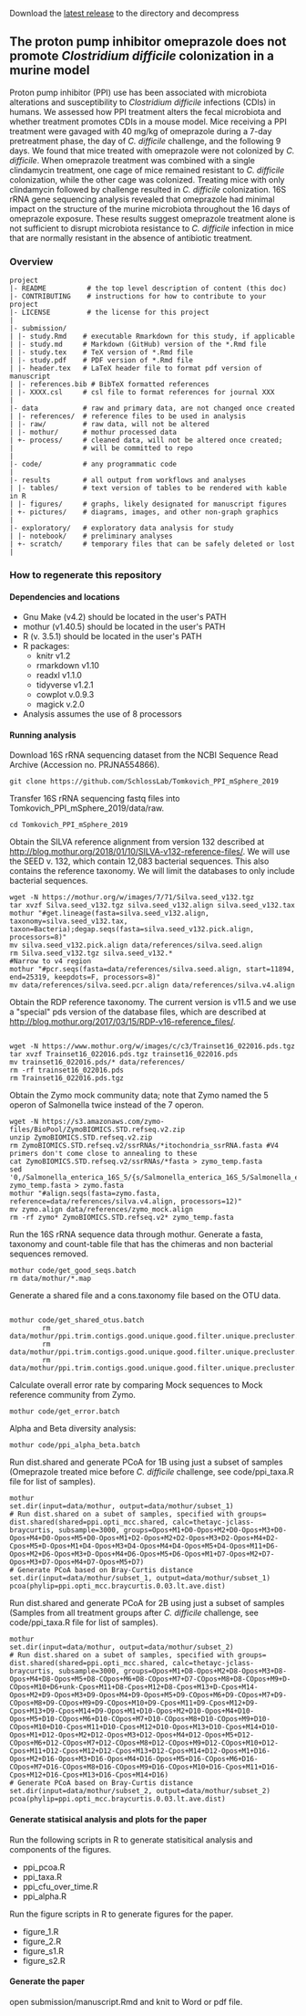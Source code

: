 Download the [latest release](https://github.com/SchlossLab/new_project/releases/latest) to the directory and decompress


## The proton pump inhibitor omeprazole does not promote *Clostridium difficile* colonization in a murine model

Proton pump inhibitor (PPI) use has been associated with microbiota alterations and susceptibility to *Clostridium difficile* infections (CDIs) in humans. We assessed how PPI treatment alters the fecal microbiota and whether treatment promotes CDIs in a mouse model. Mice receiving a PPI treatment were gavaged with 40 mg/kg of omeprazole during a 7-day pretreatment phase, the day of *C. difficile* challenge, and the following 9 days. We found that mice treated with omeprazole were not colonized by *C. difficile*. When omeprazole treatment was combined with a single clindamycin treatment, one cage of mice remained resistant to *C. difficile* colonization, while the other cage was colonized. Treating mice with only clindamycin followed by challenge resulted in *C. difficile* colonization. 16S rRNA gene sequencing analysis revealed that omeprazole had minimal impact on the structure of the murine microbiota throughout the 16 days of omeprazole exposure. These results suggest omeprazole treatment alone is not sufficient to disrupt microbiota resistance to *C. difficile* infection in mice that are normally resistant in the absence of antibiotic treatment. 


### Overview

	project
	|- README          # the top level description of content (this doc)
	|- CONTRIBUTING    # instructions for how to contribute to your project
	|- LICENSE         # the license for this project
	|
	|- submission/
	| |- study.Rmd    # executable Rmarkdown for this study, if applicable
	| |- study.md     # Markdown (GitHub) version of the *.Rmd file
	| |- study.tex    # TeX version of *.Rmd file
	| |- study.pdf    # PDF version of *.Rmd file
	| |- header.tex   # LaTeX header file to format pdf version of manuscript
	| |- references.bib # BibTeX formatted references
	| |- XXXX.csl     # csl file to format references for journal XXX
	|
	|- data           # raw and primary data, are not changed once created
	| |- references/  # reference files to be used in analysis
	| |- raw/         # raw data, will not be altered
	| |- mothur/      # mothur processed data
	| +- process/     # cleaned data, will not be altered once created;
	|                 # will be committed to repo
	|
	|- code/          # any programmatic code
	|
	|- results        # all output from workflows and analyses
	| |- tables/      # text version of tables to be rendered with kable in R
	| |- figures/     # graphs, likely designated for manuscript figures
	| +- pictures/    # diagrams, images, and other non-graph graphics
	|
	|- exploratory/   # exploratory data analysis for study
	| |- notebook/    # preliminary analyses
	| +- scratch/     # temporary files that can be safely deleted or lost
	|


### How to regenerate this repository

#### Dependencies and locations
* Gnu Make (v4.2) should be located in the user's PATH
* mothur (v1.40.5) should be located in the user's PATH
* R (v. 3.5.1) should be located in the user's PATH
* R packages:
  * knitr v1.2
  * rmarkdown v1.10
  * readxl v1.1.0
  * tidyverse v1.2.1
  * cowplot v.0.9.3
  * magick v.2.0
* Analysis assumes the use of 8 processors


#### Running analysis
Download 16S rRNA sequencing dataset from the NCBI Sequence Read Archive (Accession no. PRJNA554866).
```
git clone https://github.com/SchlossLab/Tomkovich_PPI_mSphere_2019
```
Transfer 16S rRNA sequencing fastq files into Tomkovich_PPI_mSphere_2019/data/raw.
```
cd Tomkovich_PPI_mSphere_2019
```
Obtain the SILVA reference alignment from version 132 described at http://blog.mothur.org/2018/01/10/SILVA-v132-reference-files/. We will use the SEED v. 132, which contain 12,083 bacterial sequences. This also contains the reference taxonomy. We will limit the databases to only include bacterial sequences.
```
wget -N https://mothur.org/w/images/7/71/Silva.seed_v132.tgz
tar xvzf Silva.seed_v132.tgz silva.seed_v132.align silva.seed_v132.tax
mothur "#get.lineage(fasta=silva.seed_v132.align, taxonomy=silva.seed_v132.tax, taxon=Bacteria);degap.seqs(fasta=silva.seed_v132.pick.align, processors=8)"
mv silva.seed_v132.pick.align data/references/silva.seed.align
rm Silva.seed_v132.tgz silva.seed_v132.*
#Narrow to v4 region
mothur "#pcr.seqs(fasta=data/references/silva.seed.align, start=11894, end=25319, keepdots=F, processors=8)"
mv data/references/silva.seed.pcr.align data/references/silva.v4.align
```
Obtain the RDP reference taxonomy. The current version is v11.5 and we use a "special" pds version of the database files, which are described at http://blog.mothur.org/2017/03/15/RDP-v16-reference_files/.
```

wget -N https://www.mothur.org/w/images/c/c3/Trainset16_022016.pds.tgz
tar xvzf Trainset16_022016.pds.tgz trainset16_022016.pds
mv trainset16_022016.pds/* data/references/
rm -rf trainset16_022016.pds
rm Trainset16_022016.pds.tgz
```
Obtain the Zymo mock community data; note that Zymo named the 5 operon of Salmonella twice instead of the 7 operon.
```
wget -N https://s3.amazonaws.com/zymo-files/BioPool/ZymoBIOMICS.STD.refseq.v2.zip
unzip ZymoBIOMICS.STD.refseq.v2.zip
rm ZymoBIOMICS.STD.refseq.v2/ssrRNAs/*itochondria_ssrRNA.fasta #V4 primers don't come close to annealing to these
cat ZymoBIOMICS.STD.refseq.v2/ssrRNAs/*fasta > zymo_temp.fasta
sed '0,/Salmonella_enterica_16S_5/{s/Salmonella_enterica_16S_5/Salmonella_enterica_16S_7/}' zymo_temp.fasta > zymo.fasta
mothur "#align.seqs(fasta=zymo.fasta, reference=data/references/silva.v4.align, processors=12)"
mv zymo.align data/references/zymo_mock.align
rm -rf zymo* ZymoBIOMICS.STD.refseq.v2* zymo_temp.fasta
```
Run the 16S rRNA sequence data through mothur.
Generate a fasta, taxonomy and count-table file that has the chimeras and non bacterial sequences removed.
```
mothur code/get_good_seqs.batch
rm data/mothur/*.map
```
Generate a shared file and a cons.taxonomy file based on the OTU data.
```

mothur code/get_shared_otus.batch
        rm data/mothur/ppi.trim.contigs.good.unique.good.filter.unique.precluster.denovo.uchime.pick.pick.pick.count_table
        rm data/mothur/ppi.trim.contigs.good.unique.good.filter.unique.precluster.pick.pick.pick.fasta
        rm data/mothur/ppi.trim.contigs.good.unique.good.filter.unique.precluster.pick.pds.wang.pick.pick.taxonomy
```
Calculate overall error rate by comparing Mock sequences to Mock reference community from Zymo.
```
mothur code/get_error.batch
```
Alpha and Beta diversity analysis:
```
mothur code/ppi_alpha_beta.batch
```

Run dist.shared and generate PCoA for 1B using just a subset of samples (Omeprazole treated mice before *C. difficile* challenge, see code/ppi_taxa.R file for list of samples).
```
mothur
set.dir(input=data/mothur, output=data/mothur/subset_1)
# Run dist.shared on a subet of samples, specified with groups=
dist.shared(shared=ppi.opti_mcc.shared, calc=thetayc-jclass-braycurtis, subsample=3000, groups=Opos+M1+D0-Opos+M2+D0-Opos+M3+D0-Opos+M4+D0-Opos+M5+D0-Opos+M1+D2-Opos+M2+D2-Opos+M3+D2-Opos+M4+D2-Cpos+M5+D-Opos+M1+D4-Opos+M3+D4-Opos+M4+D4-Opos+M5+D4-Opos+M11+D6-Opos+M2+D6-Opos+M3+D-Opos+M4+D6-Opos+M5+D6-Opos+M1+D7-Opos+M2+D7-Opos+M3+D7-Opos+M4+D7-Opos+M5+D7)
# Generate PCoA based on Bray-Curtis distance
set.dir(input=data/mothur/subset_1, output=data/mothur/subset_1)
pcoa(phylip=ppi.opti_mcc.braycurtis.0.03.lt.ave.dist)
```

Run dist.shared and generate PCoA for 2B using just a subset of samples (Samples from all treatment groups after *C. difficile* challenge, see code/ppi_taxa.R file for list of samples).
```
mothur
set.dir(input=data/mothur, output=data/mothur/subset_2)
# Run dist.shared on a subet of samples, specified with groups=
dist.shared(shared=ppi.opti_mcc.shared, calc=thetayc-jclass-braycurtis, subsample=3000, groups=Opos+M1+D8-Opos+M2+D8-Opos+M3+D8-Opos+M4+D8-Opos+M5+D8-COpos+M6+D8-COpos+M7+D7-COpos+M8+D8-COpos+M9+D-COpos+M10+D6+unk-Cpos+M11+D8-Cpos+M12+D8-Cpos+M13+D-Cpos+M14-Opos+M2+D9-Opos+M3+D9-Opos+M4+D9-Opos+M5+D9-COpos+M6+D9-COpos+M7+D9-COpos+M8+D9-COpos+M9+D9-COpos+M10+D9-Cpos+M11+D9-Cpos+M12+D9-Cpos+M13+D9-Cpos+M14+D9-Opos+M1+D10-Opos+M2+D10-Opos+M4+D10-Opos+M5+D10-COpos+M6+D10-COpos+M7+D10-COpos+M8+D10-COpos+M9+D10-COpos+M10+D10-Cpos+M11+D10-Cpos+M12+D10-Opos+M13+D10-Cpos+M14+D10-Opos+M1+D12-Opos+M2+D12-Opos+M3+D12-Opos+M4+D12-Opos+M5+D12-COpos+M6+D12-COpos+M7+D12-COpos+M8+D12-COpos+M9+D12-COpos+M10+D12-Cpos+M11+D12-Cpos+M12+D12-Cpos+M13+D12-Cpos+M14+D12-Opos+M1+D16-Opos+M2+D16-Opos+M3+D16-Opos+M4+D16-Opos+M5+D16-COpos+M6+D16-COpos+M7+D16-COpos+M8+D16-COpos+M9+D16-COpos+M10+D16-Cpos+M11+D16-Cpos+M12+D16-Cpos+M13+D16-Cpos+M14+D16)
# Generate PCoA based on Bray-Curtis distance
set.dir(input=data/mothur/subset_2, output=data/mothur/subset_2)
pcoa(phylip=ppi.opti_mcc.braycurtis.0.03.lt.ave.dist)
```
#### Generate statisical analysis and plots for the paper
Run the following scripts in R to generate statisitical analysis and components of the figures.
* ppi_pcoa.R
* ppi_taxa.R
* ppi_cfu_over_time.R
* ppi_alpha.R

Run the figure scripts in R to generate figures for the paper.
* figure_1.R
* figure_2.R
* figure_s1.R
* figure_s2.R

#### Generate the paper
open submission/manuscript.Rmd and knit to Word or pdf file.
